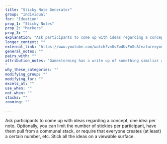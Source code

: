 ```yaml
---
title: "Sticky Note Generator"
group: "Individual"
for: "Ideation"
prop_1: "Sticky Notes"
prop_2: "Markers"
prop_3: ""
explanation: "Ask participants to come up with ideas regarding a concept, one idea per note. Optionally, you can limit the number of stickies per participant, have them pull from a communal stack, or require that everyone creates (at least) a certain number, etc. Stick all the ideas on a viewable surface."
longer_context: ""
external_link: "https://www.youtube.com/watch?v=UsZwdUvFnSc&feature=youtu.be&t=34m13s"
general_notes: ""
pairs_with: ""
attribution_notes: "Gamestorming has a write up of something similiar and they attribute it to a book that is rocking the Ⓡ https://gamestorming.com/post-up/ . So lord knows this is a ridiculous thing to lay claim to but may be out there.
"
why_these_categories: ""
modifying_group: ""
modifying_for: ""
excels_at: ""
use_when: ""
not_when: ""
stacks: ""
zooming: ""

---
```


Ask participants to come up with ideas regarding a concept, one idea per note. Optionally, you can limit the number of stickies per participant, have them pull from a communal stack, or require that everyone creates (at least) a certain number, etc. Stick all the ideas on a viewable surface.
